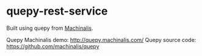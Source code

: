 # quepy-rest-service
Built using quepy from <a href = "http://www.machinalis.com/">Machinalis</a>.

Quepy Machinalis demo: http://quepy.machinalis.com/
Quepy source code: https://github.com/machinalis/quepy
